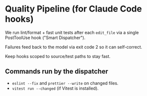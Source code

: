 # Quality Pipeline (for Claude Code hooks)

We run lint/format + fast unit tests after each `edit_file` via a single PostToolUse hook ("Smart Dispatcher").

Failures feed back to the model via exit code 2 so it can self-correct.

Keep hooks scoped to source/test paths to stay fast.

## Commands run by the dispatcher

- `eslint --fix` and `prettier --write` on changed files.
- `vitest run --changed` (if Vitest is installed).
